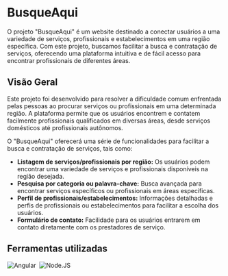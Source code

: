# BusqueAqui

O projeto "BusqueAqui" é um website destinado a conectar usuários a uma variedade de serviços, profissionais e estabelecimentos em uma região específica.
Com este projeto, buscamos facilitar a busca e contratação de serviços, oferecendo uma plataforma intuitiva e de fácil acesso para encontrar profissionais de diferentes áreas.

## Visão Geral

Este projeto foi desenvolvido para resolver a dificuldade comum enfrentada pelas pessoas ao procurar serviços ou profissionais em uma determinada região.
A plataforma permite que os usuários encontrem e contatem facilmente profissionais qualificados em diversas áreas, desde serviços domésticos até profissionais autônomos.

O "BusqueAqui" oferecerá uma série de funcionalidades para facilitar a busca e contratação de serviços, tais como:

- **Listagem de serviços/profissionais por região:** Os usuários podem encontrar uma variedade de serviços e profissionais disponíveis na região desejada.
- **Pesquisa por categoria ou palavra-chave:** Busca avançada para encontrar serviços específicos ou profissionais em áreas específicas.
- **Perfil de profissionais/estabelecimentos:** Informações detalhadas e perfis de profissionais ou estabelecimentos para facilitar a escolha dos usuários.
- **Formulário de contato:** Facilidade para os usuários entrarem em contato diretamente com os prestadores de serviço.

## Ferramentas utilizadas

![Angular](https://img.shields.io/badge/-Angular-0D1117?style=for-the-badge&logo=angular&labelColor=0D1117)&nbsp;
![Node.JS](https://img.shields.io/badge/-Node.JS-0D1117?style=for-the-badge&logo=node.js&labelColor=0D1117&textColor=0D1117)&nbsp;
